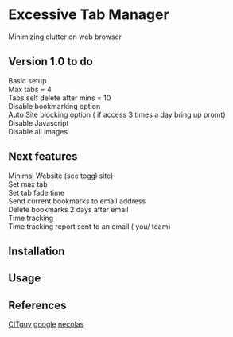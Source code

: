 # Excessive Tab Manager

Minimizing clutter on  web browser

## Version 1.0 to do



Basic setup <br /> 
Max tabs = 4 <br /> 
Tabs self delete after mins = 10 <br /> 
Disable bookmarking option <br /> 
Auto Site blocking option ( if access 3 times a day bring up promt) <br /> 
Disable Javascript <br />
Disable all images <br />

## Next features

Minimal Website (see toggl site) <br /> 
Set max tab <br /> 
Set tab fade time <br /> 
Send current bookmarks to email address <br /> 
Delete bookmarks 2 days after email <br /> 
Time tracking <br /> 
Time tracking report sent to an email ( you/ team) <br /> 


## Installation

## Usage

## References

[CITguy](https://github.com/CITguy/toggle-grayscale)
[google](https://developer.chrome.com/docs/extensions/mv3/getstarted/)
[necolas](https://github.com/necolas/chrome-tab-limit)


